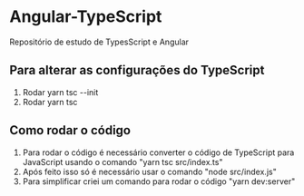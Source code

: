 # Angular-TypeScript
Repositório de estudo de TypesScript e Angular

## Para alterar as configurações do TypeScript
1. Rodar yarn tsc --init
2. Rodar yarn tsc

## Como rodar o código
1. Para rodar o código é necessário converter o código de TypeScript para JavaScript usando o comando "yarn tsc src/index.ts"
2. Após feito isso só é necessário usar o comando "node src/index.js"
3. Para simplificar criei um comando para rodar o código "yarn dev:server"